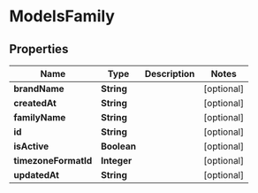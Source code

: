 

# ModelsFamily

## Properties

Name | Type | Description | Notes
------------ | ------------- | ------------- | -------------
**brandName** | **String** |  |  [optional]
**createdAt** | **String** |  |  [optional]
**familyName** | **String** |  |  [optional]
**id** | **String** |  |  [optional]
**isActive** | **Boolean** |  |  [optional]
**timezoneFormatId** | **Integer** |  |  [optional]
**updatedAt** | **String** |  |  [optional]




